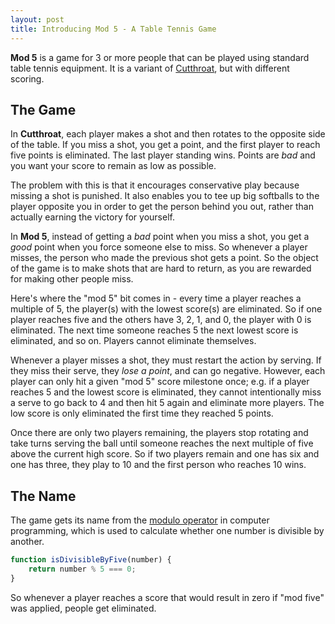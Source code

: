 ```yaml
---
layout: post
title: Introducing Mod 5 - A Table Tennis Game
---
```


**Mod 5** is a game for 3 or more people that can be played using standard
table tennis  equipment. It is a variant of
[Cutthroat](https://www.youtube.com/watch?v=OlJOICX_B7M), but with different scoring.

## The Game ##
In **Cutthroat**, each player makes a shot and then rotates to the opposite side
of the table. If you miss a shot, you get a point, and the first player to reach
five points is eliminated. The last player standing wins. Points are *bad* and you
want your score to remain as low as possible.

The problem with this is that it encourages conservative play because missing a shot
is punished. It also enables you to tee up big softballs to the player opposite you
in order to get the person behind you out, rather than actually earning the victory
for yourself.

In **Mod 5**, instead of getting a *bad* point when you miss a shot, you get a *good* point
when you force someone else to miss. So whenever a player misses, the person who made
the previous shot gets a point. So the object of the game is to make shots that are hard
to return, as you are rewarded for making other people miss.

Here's where the "mod 5" bit comes in - every time a player reaches a multiple of 5,
the player(s) with the lowest score(s) are eliminated. So if one player reaches five and the
others have 3, 2, 1, and 0, the player with 0 is eliminated. The next time someone reaches 5
the next lowest score is eliminated, and so on. Players cannot eliminate themselves.

Whenever a player misses a shot, they must restart the action by serving. If they miss their serve,
they *lose a point*, and can go negative. However, each player can only hit a given "mod 5" score
milestone once; e.g. if a player reaches 5 and the lowest score is eliminated, they cannot intentionally
miss a serve to go back to 4 and then hit 5 again and eliminate more players. The low score is only
eliminated the first time they reached 5 points.

Once there are only two players remaining, the players stop rotating and take turns serving
the ball until someone reaches the next multiple of five above the current high score. So if two players remain and one has
six and one has three, they play to 10 and the first person who reaches 10 wins.

## The Name ##
The game gets its name from the [modulo operator](https://en.wikipedia.org/wiki/Modulo_operation) in
computer programming, which is used to calculate whether one number is divisible by another.

```javascript
function isDivisibleByFive(number) {
    return number % 5 === 0;
} 
```

So whenever a player reaches a score that would result in zero if "mod five" was applied, people get
eliminated.
